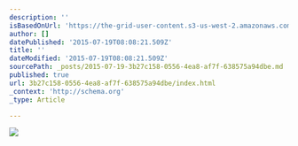 ```yaml
---
description: ''
isBasedOnUrl: 'https://the-grid-user-content.s3-us-west-2.amazonaws.com/1d14d026-df8c-4091-aaa3-599be2de304a.gif'
author: []
datePublished: '2015-07-19T08:08:21.509Z'
title: ''
dateModified: '2015-07-19T08:08:21.509Z'
sourcePath: _posts/2015-07-19-3b27c158-0556-4ea8-af7f-638575a94dbe.md
published: true
url: 3b27c158-0556-4ea8-af7f-638575a94dbe/index.html
_context: 'http://schema.org'
_type: Article

---
```

![](https://the-grid-user-content.s3-us-west-2.amazonaws.com/1d14d026-df8c-4091-aaa3-599be2de304a.gif)